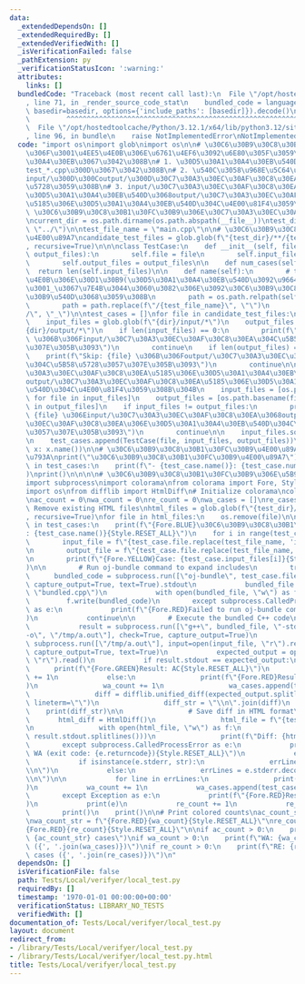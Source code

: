 ```yaml
---
data:
  _extendedDependsOn: []
  _extendedRequiredBy: []
  _extendedVerifiedWith: []
  _isVerificationFailed: false
  _pathExtension: py
  _verificationStatusIcon: ':warning:'
  attributes:
    links: []
  bundledCode: "Traceback (most recent call last):\n  File \"/opt/hostedtoolcache/Python/3.12.1/x64/lib/python3.12/site-packages/onlinejudge_verify/documentation/build.py\"\
    , line 71, in _render_source_code_stat\n    bundled_code = language.bundle(stat.path,\
    \ basedir=basedir, options={'include_paths': [basedir]}).decode()\n          \
    \         ^^^^^^^^^^^^^^^^^^^^^^^^^^^^^^^^^^^^^^^^^^^^^^^^^^^^^^^^^^^^^^^^^^^^^^^^^^^^^^^^^\n\
    \  File \"/opt/hostedtoolcache/Python/3.12.1/x64/lib/python3.12/site-packages/onlinejudge_verify/languages/python.py\"\
    , line 96, in bundle\n    raise NotImplementedError\nNotImplementedError\n"
  code: "import os\nimport glob\nimport os\n\n# \u30C6\u30B9\u30C8\u30B1\u30FC\u30B9\
    \u306F\u3001\u4EE5\u4E0B\u306E\u6761\u4EF6\u3092\u6E80\u305F\u3059\u30D5\u30A1\
    \u30A4\u30EB\u3067\u3042\u308B\n# 1. \u30D5\u30A1\u30A4\u30EB\u540D\u304C\u300C\
    test_*.cpp\u300D\u3067\u3042\u308B\n# 2. \u540C\u3058\u968E\u5C64\u306B\u300C\
    input/\u300D\u300Coutput/\u300D\u30C7\u30A3\u30EC\u30AF\u30C8\u30EA\u304C\u5B58\
    \u5728\u3059\u308B\n# 3. input/\u30C7\u30A3\u30EC\u30AF\u30C8\u30EA\u5185\u306E\
    \u30D5\u30A1\u30A4\u30EB\u540D\u3068output/\u30C7\u30A3\u30EC\u30AF\u30C8\u30EA\
    \u5185\u306E\u30D5\u30A1\u30A4\u30EB\u540D\u304C\u4E00\u81F4\u3059\u308B\n\n#\
    \ \u30C6\u30B9\u30C8\u30B1\u30FC\u30B9\u306E\u30C7\u30A3\u30EC\u30AF\u30C8\u30EA\
    \ncurrent_dir = os.path.dirname(os.path.abspath(__file__))\ntest_dir = os.path.join(current_dir,\
    \ \"../\")\n\ntest_file_name = \"main.cpp\"\n\n# \u30C6\u30B9\u30C8\u5019\u88DC\
    \u4E00\u89A7\ncandidate_test_files = glob.glob(f\"{test_dir}/**/{test_file_name}\"\
    , recursive=True)\n\n\nclass TestCase:\n    def __init__(self, file, input_files,\
    \ output_files):\n        self.file = file\n        self.input_files = input_files\n\
    \        self.output_files = output_files\n\n    def num_cases(self):\n      \
    \  return len(self.input_files)\n\n    def name(self):\n        # test_dir\u4EE5\
    \u4E0B\u306E\u30D1\u30B9(\u30D5\u30A1\u30A4\u30EB\u540D\u3092\u9664\u304F)\u3092\
    \u3001_\u3067\u7E4B\u3044\u3060\u3082\u306E\u3092\u30C6\u30B9\u30C8\u30B1\u30FC\
    \u30B9\u540D\u3068\u3059\u308B\n        path = os.path.relpath(self.file, test_dir)\n\
    \        path = path.replace(f\"/{test_file_name}\", \"\")\n        return path.replace(\"\
    /\", \"_\")\n\ntest_cases = []\nfor file in candidate_test_files:\n    dir = os.path.dirname(file)\n\
    \    input_files = glob.glob(f\"{dir}/input/*\")\n    output_files = glob.glob(f\"\
    {dir}/output/*\")\n    if len(input_files) == 0:\n        print(f\"Skip: {file}\
    \ \u306B\u306Finput/\u30C7\u30A3\u30EC\u30AF\u30C8\u30EA\u304C\u5B58\u5728\u3057\
    \u307E\u305B\u3093\")\n        continue\n    if len(output_files) == 0:\n    \
    \    print(f\"Skip: {file} \u306B\u306Foutput/\u30C7\u30A3\u30EC\u30AF\u30C8\u30EA\
    \u304C\u5B58\u5728\u3057\u307E\u305B\u3093\")\n        continue\n\n    # input/\u30C7\
    \u30A3\u30EC\u30AF\u30C8\u30EA\u5185\u306E\u30D5\u30A1\u30A4\u30EB\u540D\u3068\
    output/\u30C7\u30A3\u30EC\u30AF\u30C8\u30EA\u5185\u306E\u30D5\u30A1\u30A4\u30EB\
    \u540D\u304C\u4E00\u81F4\u3059\u308B\u304B\n    input_files = [os.path.basename(file)\
    \ for file in input_files]\n    output_files = [os.path.basename(file) for file\
    \ in output_files]\n    if input_files != output_files:\n        print(f\"Skip:\
    \ {file} \u306Einput/\u30C7\u30A3\u30EC\u30AF\u30C8\u30EA\u3068output/\u30C7\u30A3\
    \u30EC\u30AF\u30C8\u30EA\u306E\u30D5\u30A1\u30A4\u30EB\u540D\u304C\u4E00\u81F4\
    \u3057\u307E\u305B\u3093\")\n        continue\n\n    input_files.sort()\n    output_files.sort()\n\
    \n    test_cases.append(TestCase(file, input_files, output_files))\n\ntest_cases.sort(key=lambda\
    \ x: x.name())\n\n# \u30C6\u30B9\u30C8\u30B1\u30FC\u30B9\u4E00\u89A7\u3092\u8868\
    \u793A\nprint(\"\u30C6\u30B9\u30C8\u30B1\u30FC\u30B9\u4E00\u89A7\")\nfor test_case\
    \ in test_cases:\n    print(f\"- {test_case.name()}: {test_case.num_cases()} cases\"\
    )\nprint()\n\n\n\n# \u30C6\u30B9\u30C8\u30B1\u30FC\u30B9\u306E\u5B9F\u884C(c++)\n\
    import subprocess\nimport colorama\nfrom colorama import Fore, Style\nimport difflib\n\
    import os\nfrom difflib import HtmlDiff\n# Initialize colorama\ncolorama.init()\n\
    \nac_count = 0\nwa_count = 0\nre_count = 0\nwa_cases = []\nre_cases = []\n\n#\
    \ Remove existing HTML files\nhtml_files = glob.glob(f\"{test_dir}/tmp/**/*.html\"\
    , recursive=True)\nfor file in html_files:\n    os.remove(file)\n\nfor test_case\
    \ in test_cases:\n    print(f\"{Fore.BLUE}\u30C6\u30B9\u30C8\u30B1\u30FC\u30B9\
    : {test_case.name()}{Style.RESET_ALL}\")\n    for i in range(test_case.num_cases()):\n\
    \        input_file = f\"{test_case.file.replace(test_file_name, 'input')}/{test_case.input_files[i]}\"\
    \n        output_file = f\"{test_case.file.replace(test_file_name, 'output')}/{test_case.output_files[i]}\"\
    \n        print(f\"{Fore.YELLOW}Case: {test_case.input_files[i]}{Style.RESET_ALL}\"\
    )\n\n        # Run oj-bundle command to expand includes\n        try:\n      \
    \      bundled_code = subprocess.run([\"oj-bundle\", test_case.file], check=True,\
    \ capture_output=True, text=True).stdout\n            bundled_file = os.path.join(os.path.dirname(test_case.file),\
    \ \"bundled.cpp\")\n            with open(bundled_file, \"w\") as f:\n       \
    \         f.write(bundled_code)\n        except subprocess.CalledProcessError\
    \ as e:\n            print(f\"{Fore.RED}Failed to run oj-bundle command: {e}{Style.RESET_ALL}\"\
    )\n            continue\n\n        # Execute the bundled C++ code\n        try:\n\
    \            result = subprocess.run([\"g++\", bundled_file, \"-std=c++17\", \"\
    -o\", \"/tmp/a.out\"], check=True, capture_output=True)\n            result =\
    \ subprocess.run([\"/tmp/a.out\"], input=open(input_file, \"r\").read(), check=True,\
    \ capture_output=True, text=True)\n            expected_output = open(output_file,\
    \ \"r\").read()\n            if result.stdout == expected_output:\n          \
    \      print(f\"{Fore.GREEN}Result: AC{Style.RESET_ALL}\")\n                ac_count\
    \ += 1\n            else:\n                print(f\"{Fore.RED}Result: WA{Style.RESET_ALL}\"\
    )\n                wa_count += 1\n                wa_cases.append(test_case.name())\n\
    \                diff = difflib.unified_diff(expected_output.splitlines(), result.stdout.splitlines(),\
    \ lineterm=\"\")\n                diff_str = \"\\n\".join(diff)\n            \
    \    print(diff_str)\n\n                # Save diff in HTML format\n         \
    \       html_diff = HtmlDiff()\n                html_file = f\"{test_dir}/tmp/{test_case.output_files[i]}.html\"\
    \n                with open(html_file, \"w\") as f:\n                    f.write(html_diff.make_file(expected_output.splitlines(),\
    \ result.stdout.splitlines()))\n                print(f\"Diff: {html_file}\")\n\
    \        except subprocess.CalledProcessError as e:\n            print(f\"{Fore.RED}Result:\
    \ WA (exit code: {e.returncode}){Style.RESET_ALL}\")\n            errLines = []\n\
    \            if isinstance(e.stderr, str):\n                errLines = e.stderr.split(\"\
    \\n\")\n            else:\n                errLines = e.stderr.decode().split(\"\
    \\n\")\n\n            for line in errLines:\n                print(f\"  {line}\"\
    )\n            wa_count += 1\n            wa_cases.append(test_case.name())\n\
    \        except Exception as e:\n            print(f\"{Fore.RED}Result: RE{Style.RESET_ALL}\"\
    )\n            print(e)\n            re_count += 1\n            re_cases.append(test_case.name())\n\
    \        print()\n    print()\n\n# Print colored counts\nac_count_str = f\"{Fore.GREEN}{ac_count}{Style.RESET_ALL}\"\
    \nwa_count_str = f\"{Fore.RED}{wa_count}{Style.RESET_ALL}\"\nre_count_str = f\"\
    {Fore.RED}{re_count}{Style.RESET_ALL}\"\n\nif ac_count > 0:\n    print(f\"AC:\
    \ {ac_count_str} cases\")\nif wa_count > 0:\n    print(f\"WA: {wa_count_str} cases\
    \ ({', '.join(wa_cases)})\")\nif re_count > 0:\n    print(f\"RE: {re_count_str}\
    \ cases ({', '.join(re_cases)})\")\n"
  dependsOn: []
  isVerificationFile: false
  path: Tests/Local/verifyer/local_test.py
  requiredBy: []
  timestamp: '1970-01-01 00:00:00+00:00'
  verificationStatus: LIBRARY_NO_TESTS
  verifiedWith: []
documentation_of: Tests/Local/verifyer/local_test.py
layout: document
redirect_from:
- /library/Tests/Local/verifyer/local_test.py
- /library/Tests/Local/verifyer/local_test.py.html
title: Tests/Local/verifyer/local_test.py
---
```

